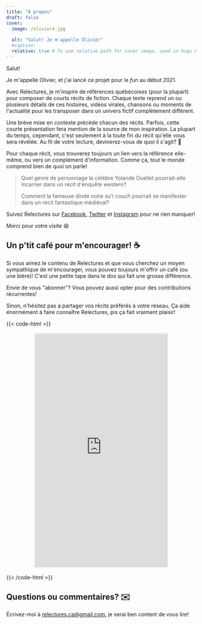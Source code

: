 ```yaml
---
title: "À propos"
draft: false
cover:
  image: /olivier4.jpg
  
  alt: "Salut! Je m'appelle Olivier"
  #caption: 
  relative: true # To use relative path for cover image, used in hugo Page-bundles
---
```


Salut!

Je m'appelle Olivier, et j'ai lancé ce projet pour le _fun_ au début 2021.

Avec Relectures, je m'inspire de références québécoises (pour la plupart) pour composer de courts récits de fiction. Chaque texte reprend un ou plusieurs détails de ces histoires, vidéos virales, chansons ou moments de l'actualité pour les transposer dans un univers fictif complètement différent.

Une brève mise en contexte précède chacun des récits. Parfois, cette courte présentation fera mention de la source de mon inspiration. La plupart du temps, cependant, c'est seulement à la toute fin du récit qu'elle vous sera révélée. Au fil de votre lecture, devinerez-vous de quoi il s'agit? :eyes:

Pour chaque récit, vous trouverez toujours un lien vers la référence elle-même, ou vers un complément d'information. Comme ça, tout le monde comprend bien de quoi on parle!

> Quel genre de personnage la célèbre Yolande Ouellet pourrait-elle incarner dans un récit d'enquête western?
>
> Comment la fameuse dinde noire su'l _couch_ pourrait se manifester dans un récit fantastique médiéval?

Suivez Relectures sur [Facebook](https://www.facebook.com/relectures.ca), [Twitter](https://twitter.com/relectures_) et [Instagram](https://www.instagram.com/relectures/) pour ne rien manquer!

Merci pour votre visite :smile:

## Un p'tit café pour m'encourager! :coffee:
Si vous aimez le contenu de Relectures et que vous cherchez un moyen sympathique de m'encourager, vous pouvez toujours m'offrir un café (ou une bière)! C'est une petite tape dans le dos qui fait une grosse différence.

Envie de vous "abonner"? Vous pouvez aussi opter pour des contributions récurrentes!

Sinon, n'hésitez pas à partager vos récits préférés à votre réseau. Ça aide énormément à faire connaître Relectures, pis ça fait vraiment plaisir!

{{< code-html >}}
<p align="center"><iframe src='https://ko-fi.com/relectures/?hidefeed=true&widget=true&embed=true&preview=true' style='border:none;width:70%;padding:4px;background:#f9f9f9;' display='block'
    border-style='none' height='620' title='relectures'></iframe></p>
{{< /code-html >}}

## Questions ou commentaires? :envelope:
Écrivez-moi à [relectures.ca@gmail.com](mailto:relectures.ca@gmail.com), je serai ben content de vous lire!